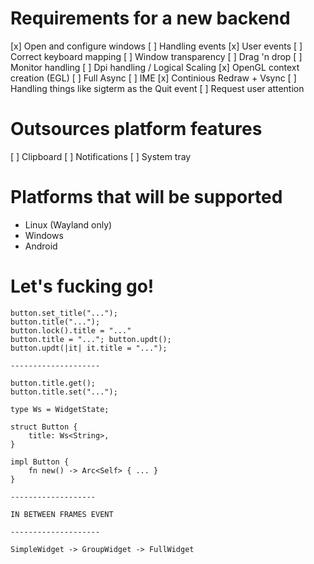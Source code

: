 
# Requirements for a new backend
[x] Open and configure windows
[ ] Handling events
[x] User events
[ ] Correct keyboard mapping
[ ] Window transparency
[ ] Drag 'n drop
[ ] Monitor handling
[ ] Dpi handling / Logical Scaling
[x] OpenGL context creation (EGL)
[ ] Full Async
[ ] IME
[x] Continious Redraw + Vsync
[ ] Handling things like sigterm as the Quit event
[ ] Request user attention

# Outsources platform features
[ ] Clipboard
[ ] Notifications
[ ] System tray

# Platforms that will be supported
- Linux (Wayland only)
- Windows
- Android

# Let's fucking go!

```
button.set_title("...");
button.title("...");
button.lock().title = "..."
button.title = "..."; button.updt();
button.updt(|it| it.title = "...");

--------------------

button.title.get();
button.title.set("...");

type Ws = WidgetState;

struct Button {
	title: Ws<String>,
}

impl Button {
	fn new() -> Arc<Self> { ... }
}

-------------------

IN BETWEEN FRAMES EVENT

--------------------

SimpleWidget -> GroupWidget -> FullWidget
```

